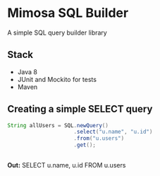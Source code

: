 # Mimosa SQL Builder
A simple SQL query builder library

## Stack

* Java 8
* JUnit and Mockito for tests
* Maven

## Creating a simple SELECT query

```java
String allUsers = SQL.newQuery()
                     .select("u.name", "u.id")
                     .from("u.users")
                     .get();
                             
```
**Out:** SELECT u.name, u.id FROM u.users
